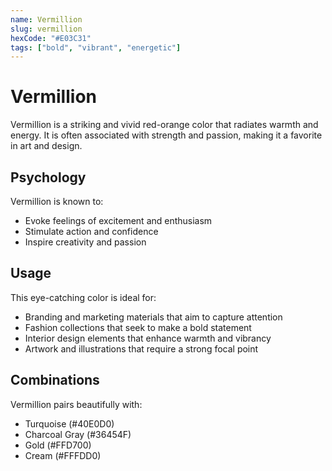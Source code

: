 ```yaml
---
name: Vermillion
slug: vermillion
hexCode: "#E03C31"
tags: ["bold", "vibrant", "energetic"]
---
```


# Vermillion

Vermillion is a striking and vivid red-orange color that radiates warmth and energy. It is often associated with strength and passion, making it a favorite in art and design.

## Psychology

Vermillion is known to:
- Evoke feelings of excitement and enthusiasm
- Stimulate action and confidence
- Inspire creativity and passion

## Usage

This eye-catching color is ideal for:
- Branding and marketing materials that aim to capture attention
- Fashion collections that seek to make a bold statement
- Interior design elements that enhance warmth and vibrancy
- Artwork and illustrations that require a strong focal point

## Combinations

Vermillion pairs beautifully with:
- Turquoise (#40E0D0)
- Charcoal Gray (#36454F)
- Gold (#FFD700)
- Cream (#FFFDD0)